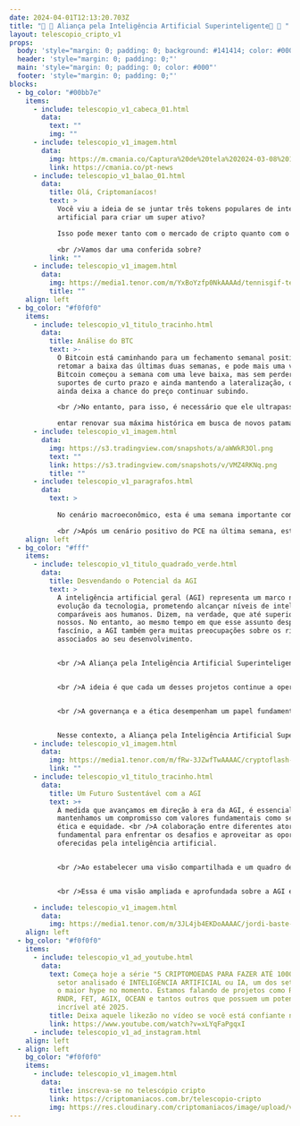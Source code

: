 ```yaml
---
date: 2024-04-01T12:13:20.703Z
title: "🤖 🤖 Aliança pela Inteligência Artificial Superinteligente🤖 🤖 "
layout: telescopio_cripto_v1
props:
  body: 'style="margin: 0; padding: 0; background: #141414; color: #000"'
  header: 'style="margin: 0; padding: 0;"'
  main: 'style="margin: 0; padding: 0; color: #000"'
  footer: 'style="margin: 0; padding: 0;"'
blocks:
  - bg_color: "#00bb7e"
    items:
      - include: telescopio_v1_cabeca_01.html
        data:
          text: ""
          img: ""
      - include: telescopio_v1_imagem.html
        data:
          img: https://m.cmania.co/Captura%20de%20tela%202024-03-08%20115713.png
          link: https://cmania.co/pt-news
      - include: telescopio_v1_balao_01.html
        data:
          title: Olá, Criptomaníacos!
          text: >
            Você viu a ideia de se juntar três tokens populares de inteligência
            artificial para criar um super ativo?

            Isso pode mexer tanto com o mercado de cripto quanto com o setor de inteligência artificial. 

            <br />Vamos dar uma conferida sobre?
          link: ""
      - include: telescopio_v1_imagem.html
        data:
          img: https://media1.tenor.com/m/YxBoYzfp0NkAAAAd/tennisgif-tennis.gif
          title: ""
    align: left
  - bg_color: "#f0f0f0"
    items:
      - include: telescopio_v1_titulo_tracinho.html
        data:
          title: Análise do BTC
          text: >-
            O Bitcoin está caminhando para um fechamento semanal positivo, após
            retomar a baixa das últimas duas semanas, e pode mais uma vez taO
            Bitcoin começou a semana com uma leve baixa, mas sem perder os
            suportes de curto prazo e ainda mantendo a lateralização, o que
            ainda deixa a chance do preço continuar subindo. 

            <br />No entanto, para isso, é necessário que ele ultrapasse o nível de resistência que estamos monitorando, situado entre $71.500 e $71.800. Se isso se concretizar, podemos esperar por um teste nos alvos destacados com as linhas verdes.

            entar renovar sua máxima histórica em busca de novos patamares. Especialmente após dados econômicos indicarem uma inflação em um contexto menos inflacionário com a divulgação do PCE na última quinta-feira.
      - include: telescopio_v1_imagem.html
        data:
          img: https://s3.tradingview.com/snapshots/a/aWWkR3Ol.png
          text: ""
          link: https://s3.tradingview.com/snapshots/v/VMZ4RKNq.png
          title: ""
      - include: telescopio_v1_paragrafos.html
        data:
          text: >
            
            No cenário macroeconômico, esta é uma semana importante com dados referentes ao mercado de trabalho americano, como JOLTS, ADP e Payroll. 

            <br />Após um cenário positivo do PCE na última semana, estes são os dados referentes ao mercado de trabalho que fecharão as sinalizações se podemos ou não ver cortes nos juros em breve, o que poderia ser um catalisador para a renovação da máxima histórica do BTC.
    align: left
  - bg_color: "#fff"
    items:
      - include: telescopio_v1_titulo_quadrado_verde.html
        data:
          title: Desvendando o Potencial da AGI
          text: >
            A inteligência artificial geral (AGI) representa um marco na
            evolução da tecnologia, prometendo alcançar níveis de inteligência
            comparáveis aos humanos. Dizem, na verdade, que até superiores aos
            nossos. No entanto, ao mesmo tempo em que esse assunto desperta
            fascínio, a AGI também gera muitas preocupações sobre os riscos
            associados ao seu desenvolvimento.


            <br />A Aliança pela Inteligência Artificial Superinteligente, formada pela SingularityNET, FetchAI e Ocean Protocol, surge como uma resposta a essas preocupações, buscando criar uma alternativa ao controle centralizado da AGI por parte das grandes empresas de tecnologia. <br />Ao unir forças, essas organizações visam estabelecer uma infraestrutura descentralizada e aberta para o desenvolvimento e implementação da AGI.


            <br />A ideia é que cada um desses projetos continue a operar individualmente, mas quando falamos no mercado de criptomoeda, o desejo é o de fundir seus tokens em um único ativo, chamado Artificial Superintelligence token (ASI). Basta a aprovação da comunidade para que isso se torne realidade.


            <br />A governança e a ética desempenham um papel fundamental no desenvolvimento responsável da AGI. A descentralização da tecnologia não apenas democratiza o acesso, mas também promove a transparência e a prestação de contas do uso da tecnologia. Além disso, a abertura para contribuições globais garante uma diversidade de perspectivas e minimiza os riscos de parcialidade e censura.


            Nesse contexto, a Aliança pela Inteligência Artificial Superinteligente propõe um modelo de governança baseado em princípios éticos e participação democrática. <br />Através de mecanismos de votação ponderada e sistemas de reputação, busca-se envolver a comunidade global no processo de tomada de decisões e garantir que a AGI seja desenvolvida para o benefício de toda a humanidade.
      - include: telescopio_v1_imagem.html
        data:
          img: https://media1.tenor.com/m/fRw-3JZwfTwAAAAC/cryptoflash-crypto.gif
          link: ""
      - include: telescopio_v1_titulo_tracinho.html
        data:
          title: Um Futuro Sustentável com a AGI
          text: >+
            À medida que avançamos em direção à era da AGI, é essencial que
            mantenhamos um compromisso com valores fundamentais como segurança,
            ética e equidade. <br />A colaboração entre diferentes atores será
            fundamental para enfrentar os desafios e aproveitar as oportunidades
            oferecidas pela inteligência artificial.


            <br />Ao estabelecer uma visão compartilhada e um quadro de governança robusto, podemos garantir que a AGI seja uma força positiva para o progresso humano, impulsionando avanços significativos em áreas como saúde, meio ambiente, educação e muito mais.


            <br />Essa é uma visão ampliada e aprofundada sobre a AGI e a importância da Aliança pela Inteligência Artificial Superinteligente, destacando os desafios e as oportunidades associadas ao desenvolvimento dessa tecnologia inovadora.

      - include: telescopio_v1_imagem.html
        data:
          img: https://media1.tenor.com/m/3JL4jb4EKDoAAAAC/jordi-baste-tv3.gif
    align: left
  - bg_color: "#f0f0f0"
    items:
      - include: telescopio_v1_ad_youtube.html
        data:
          text: Começa hoje a série "5 CRIPTOMOEDAS PARA FAZER ATÉ 1000%" e o primeiro
            setor analisado é INTELIGÊNCIA ARTIFICIAL ou IA, um dos setores com
            o maior hype no momento. Estamos falando de projetos como Render
            RNDR, FET, AGIX, OCEAN e tantos outros que possuem um potencial
            incrível até 2025.
          title: Deixa aquele likezão no vídeo se você está confiante no BTC!
          link: https://www.youtube.com/watch?v=xLYqFaPgqxI
      - include: telescopio_v1_ad_instagram.html
    align: left
  - align: left
    bg_color: "#f0f0f0"
    items:
      - include: telescopio_v1_imagem.html
        data:
          title: inscreva-se no telescópio cripto
          link: https://criptomaniacos.com.br/telescopio-cripto
          img: https://res.cloudinary.com/criptomaniacos/image/upload/v1662133224/telescopio/inscreva-se-telescopio.png
---
```

